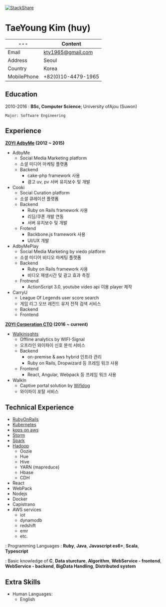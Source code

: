 [![StackShare](https://img.shields.io/badge/tech-stack-0690fa.svg?style=flat)](https://stackshare.io/kty1965/job-stack)

# TaeYoung Kim (huy)

 ---| Content |
--- | --- |
Email        | kty1965@gmail.com |
Address      | Seoul             |
Country      | Korea             |
MobilePhone  | +82(0)10-4479-1965|

## Education

2010-2016
:   **BSc, Computer Science**; University ofAjou (Suwon)

    Major: Software Engineering

## Experience

**[ZOYI AdbyMe](https://zoyi.co) (2012 ~ 2015)**
- AdbyMe
  - Social Media Marketing platform
  - 소셜 미디어 마케팅 플랫폼
  - Backend
    - cake-php framework 사용
    - 광고 uv, pv 서버 유지보수 및 개발
- Cooki
  - Social Curation platform
  - 소셜 큐레이션 플랫폼
  - Backend
    - Ruby on Rails framework 사용
    - 리딤/쿠폰 개발 연동
    - 서버 유지보수 및 개발
  - Frotend
    - Backbone.js framework 사용
    - UI/UX 개발
- AdbyMePlay
  - Social Media Marketing by viedo platform
  - 소셜 미디어 비디오 마케팅 플랫폼
  - Backend
    - Ruby on Rails framework 사용
    - 비디오 재생시간 및 광고 효과 측정
  - Frotnend
    - ActionScript 3.0, youtube video api 이용 player 제작
- CarryU
  - League Of Legends user score search
  - 게임 리그 오브 레전드 유저 전적 검색 서비스
  - Backend
  - Frontend

**[ZOYI Corperation CTO](https://zoyi.co) (2016 ~ current)**
- [Walkinisghts](https://walkinsights.com)
  - Offline analytics by WIFI-Signal
  - 오프라인 와이파이 신호 분석 서비스
  - Backend
    - on-premise & aws hybrid 인프라 관리
    - Ruby on Rails, Dropwizard 등 프레임 워크 사용
  - Frontend
    - React, Angular, Webpack 등 프레임 워크 사용
- WalkIn
  - Captive portal solution by [Wifidog](http://dev.wifidog.org/)
  - 와이파이 포탈 서비스


## Technical Experience

- [RubyOnRails](http://rubyonrails.org/)
- [Kubernetes](https://kubernetes.io/ko/)
- [kops on aws](https://github.com/kubernetes/kops)
- [Storm](http://storm.apache.org/)
- [Spark](http://spark.apache.org/)
- [Hadoop](http://hadoop.apache.org/)
   - Oozie
   - Hue
   - Hive
   - YARN (mapreduce)
   - Hbase
   - CDH
- React
- WebPack
- Nodejs
- Docker
- Capistrano
- AWS services
  - iot
  - dynamodb
  - redshift
  - emr
  - etc.

: Programming Languages : **Ruby**, **Java**, **Javascript es6+**, **Scala**, **Typescript**

: Basic knowledge of **C**, **Data sturcture**, **Algorithm**, **WebService - frontend**, **WebService - backend**, **BigData Handling**, **Distributed system**

## Extra Skills

* Human Languages:
     * English
